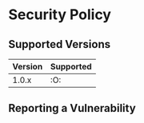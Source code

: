 # Security Policy

## Supported Versions



| Version | Supported          |
| ------- | ------------------ |
| 1.0.x   | :O:                |

## Reporting a Vulnerability


